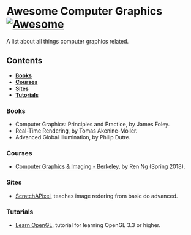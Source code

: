 # Awesome Computer Graphics [![Awesome](https://awesome.re/badge.svg)](https://awesome.re)

A list about all things computer graphics related.

## Contents

* **[Books](#books)** 
* **[Courses](#courses)**
* **[Sites](#sites)**
* **[Tutorials](tutorials)**

### Books
* Computer Graphics: Principles and Practice, by James Foley.
* Real-Time Rendering, by Tomas Akenine-Moller.
* Advanced Global Illumination, by Philip Dutre.


### Courses
* [Computer Graphics & Imaging - Berkeley](https://cs184.eecs.berkeley.edu/), by Ren Ng (Spring 2018).



### Sites
* [ScratchAPixel](https://www.scratchapixel.com/index.php?#_=_), teaches image redering from basic do advanced.


### Tutorials
* [Learn OpenGL](http://www.opengl-tutorial.org/), tutorial for learning OpenGL 3.3 or higher.


